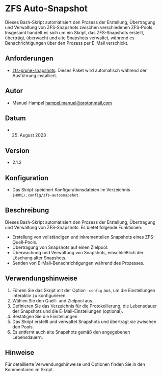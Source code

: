 ZFS Auto-Snapshot
===================

Dieses Bash-Skript automatisiert den Prozess der Erstellung, Übertragung und Verwaltung von ZFS-Snapshots zwischen verschiedenen ZFS-Pools.
Insgesamt handelt es sich um ein Skript, das ZFS-Snapshots erstellt, überträgt, überwacht und alte Snapshots verwaltet,
während es Benachrichtigungen über den Prozess per E-Mail verschickt.

## Anforderungen
- [zfs-prune-snapshots](https://github.com/bahamas10/zfs-prune-snapshots.git): Dieses Paket wird automatisch während der Ausführung installiert.

## Autor
- Manuel Hampel <hampel.manuel@protonmail.com>

## Datum
- 25. August 2023

## Version
- 2.1.3

## Konfiguration
- Das Skript speichert Konfigurationsdateien im Verzeichnis `$HOME/.config/zfs-autosnapshot`.

## Beschreibung
Dieses Bash-Skript automatisiert den Prozess der Erstellung, Übertragung und Verwaltung von ZFS-Snapshots. Es bietet folgende Funktionen:
- Erstellung von vollständigen und inkrementellen Snapshots eines ZFS-Quell-Pools.
- Übertragung von Snapshots auf einen Zielpool.
- Überwachung und Verwaltung von Snapshots, einschließlich der Löschung alter Snapshots.
- Senden von E-Mail-Benachrichtigungen während des Prozesses.

## Verwendungshinweise
1. Führen Sie das Skript mit der Option `-config` aus, um die Einstellungen interaktiv zu konfigurieren.
2. Wählen Sie den Quell- und Zielpool aus.
3. Definieren Sie das Verzeichnis für die Protokollierung, die Lebensdauer der Snapshots und die E-Mail-Einstellungen (optional).
4. Bestätigen Sie die Einstellungen.
5. Das Skript erstellt und verwaltet Snapshots und überträgt sie zwischen den Pools.
6. Es entfernt auch alte Snapshots gemäß den angegebenen Lebensdauern.

## Hinweise
Für detaillierte Verwendungshinweise und Optionen finden Sie in den Kommentaren im Skript.

